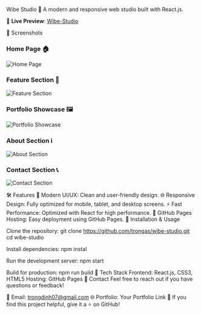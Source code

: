 Wibe Studio
🎨 A modern and responsive web studio built with React.js.

🔗 **Live Preview**: [Wibe-Studio](https://trongas.github.io/wibe-studio/)

📸 Screenshots
### Home Page 🏠
![Home Page](https://github.com/user-attachments/assets/6b97ae4a-29cf-4da4-a345-ac3c09a426ad)

### Feature Section 🚀
![Feature Section](https://github.com/user-attachments/assets/38d7942e-e313-4012-bc61-f75969a39d0f)

### Portfolio Showcase 🖼️
![Portfolio Showcase](https://github.com/user-attachments/assets/7ef5624a-f173-43b4-ae06-df195dc1d175)

### About Section ℹ️
![About Section](https://github.com/user-attachments/assets/3bdd5437-53d5-47f0-892b-12d91c7be3d8)

### Contact Section 📞
![Contact Section](https://github.com/user-attachments/assets/63361328-29c0-43cd-a1e4-b6662c9a4aeb)


🛠️ Features
🎨 Modern UI/UX: Clean and user-friendly design.
🌐 Responsive Design: Fully optimized for mobile, tablet, and desktop screens.
⚡ Fast Performance: Optimized with React for high performance.
💾 GitHub Pages Hosting: Easy deployment using GitHub Pages.
🚀 Installation & Usage

Clone the repository:
git clone https://github.com/trongas/wibe-studio.git
cd wibe-studio

Install dependencies:
npm instal

Run the development server:
npm start

Build for production:
npm run build
🌟 Tech Stack
Frontend: React.js, CSS3, HTML5
Hosting: GitHub Pages
📧 Contact
Feel free to reach out if you have questions or feedback!

📩 Email: trongdinh07@gmail.com
🌐 Portfolio: Your Portfolio Link
🌟 If you find this project helpful, give it a ⭐ on GitHub!
